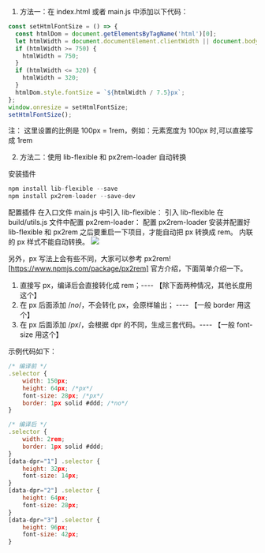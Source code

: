 1. 方法一：在 index.html 或者 main.js 中添加以下代码：

```js
const setHtmlFontSize = () => {
  const htmlDom = document.getElementsByTagName('html')[0];
  let htmlWidth = document.documentElement.clientWidth || document.body.clientWidth;
  if (htmlWidth >= 750) {
    htmlWidth = 750;
  }
  if (htmlWidth <= 320) {
    htmlWidth = 320;
  }
  htmlDom.style.fontSize = `${htmlWidth / 7.5}px`;
};
window.onresize = setHtmlFontSize;
setHtmlFontSize();
```

注： 这里设置的比例是 100px = 1rem，例如：元素宽度为 100px 时,可以直接写成 1rem

2. 方法二：使用 lib-flexible 和 px2rem-loader 自动转换

安装插件

```js
npm install lib-flexible --save
npm install px2rem-loader --save-dev
```

配置插件
在入口文件 main.js 中引入 lib-flexible：
引入 lib-flexible
在 build/utils.js 文件中配置 px2rem-loader：
配置 px2rem-loader
安装并配置好 lib-flexible 和 px2rem 之后要重启一下项目，才能自动把 px 转换成 rem。
内联的 px 样式不能自动转换。
![](http://pvt7l4h05.bkt.clouddn.com/2019-11-19-173312.png)

另外，px 写法上会有些不同，大家可以参考 px2rem![https://www.npmjs.com/package/px2rem] 官方介绍，下面简单介绍一下。

1. 直接写 px，编译后会直接转化成 rem；---- 【除下面两种情况，其他长度用这个】
2. 在 px 后面添加 /*no*/，不会转化 px，会原样输出； ---- 【一般 border 用这个】
3. 在 px 后面添加 /*px*/，会根据 dpr 的不同，生成三套代码。---- 【一般 font-size 用这个】

示例代码如下：

```js
/* 编译前 */
.selector {
    width: 150px;
    height: 64px; /*px*/
    font-size: 28px; /*px*/
    border: 1px solid #ddd; /*no*/
}

/* 编译后 */
.selector {
    width: 2rem;
    border: 1px solid #ddd;
}
[data-dpr="1"] .selector {
    height: 32px;
    font-size: 14px;
}
[data-dpr="2"] .selector {
    height: 64px;
    font-size: 28px;
}
[data-dpr="3"] .selector {
    height: 96px;
    font-size: 42px;
}
```
